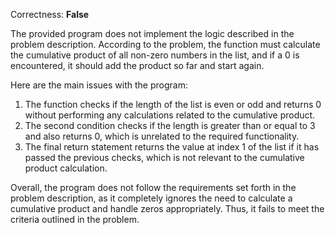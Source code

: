 Correctness: **False**

The provided program does not implement the logic described in the problem description. According to the problem, the function must calculate the cumulative product of all non-zero numbers in the list, and if a 0 is encountered, it should add the product so far and start again. 

Here are the main issues with the program:

1. The function checks if the length of the list is even or odd and returns 0 without performing any calculations related to the cumulative product.
2. The second condition checks if the length is greater than or equal to 3 and also returns 0, which is unrelated to the required functionality.
3. The final return statement returns the value at index 1 of the list if it has passed the previous checks, which is not relevant to the cumulative product calculation.

Overall, the program does not follow the requirements set forth in the problem description, as it completely ignores the need to calculate a cumulative product and handle zeros appropriately. Thus, it fails to meet the criteria outlined in the problem.